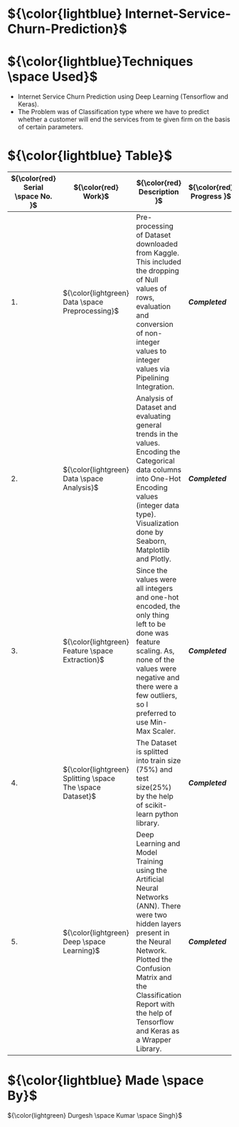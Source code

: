 # ${\color{lightblue} Internet-Service-Churn-Prediction}$

# ${\color{lightblue}Techniques \space Used}$
- Internet Service Churn Prediction using Deep Learning (Tensorflow and Keras).
- The Problem was of Classification type where we have to predict whether a customer will end the services from te given
firm on the basis of certain parameters.

# ${\color{lightblue} Table}$

| ${\color{red} Serial \space No. }$ | ${\color{red} Work}$ | ${\color{red} Description }$ | ${\color{red} Progress }$ |
|-|-|-|-|
| 1. | ${\color{lightgreen} Data \space Preprocessing}$ | Pre-processing of Dataset downloaded from Kaggle. This included the dropping of Null values of rows, evaluation and conversion of non-integer values to integer values via Pipelining Integration. | <b><i> Completed |
| 2. | ${\color{lightgreen} Data \space Analysis}$ | Analysis of Dataset and evaluating general trends in the values. Encoding the Categorical data columns into One-Hot Encoding values (integer data type). Visualization done by Seaborn, Matplotlib and Plotly. | <b><i> Completed |
| 3. | ${\color{lightgreen} Feature \space Extraction}$ | Since the values were all integers and one-hot encoded, the only thing left to be done was feature scaling. As, none of the values were negative and there were a few outliers, so I preferred to use Min-Max Scaler. | <b><i> Completed |
| 4. | ${\color{lightgreen} Splitting \space The \space Dataset}$ | The Dataset is splitted into train size (75%) and test size(25%) by the help of scikit-learn python library. | <b><i> Completed |
| 5. | ${\color{lightgreen} Deep \space Learning}$ | Deep Learning and Model Training using the Artificial Neural Networks (ANN). There were two hidden layers present in the Neural Network. Plotted the Confusion Matrix and the Classification Report with the help of Tensorflow and Keras as a Wrapper Library. | <b><i> Completed |
  

# ${\color{lightblue} Made \space By}$
  ${\color{lightgreen} Durgesh \space Kumar \space Singh}$
